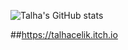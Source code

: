 ![Talha's GitHub stats](https://github-readme-stats.vercel.app/api?username=celik-talha&show_icons=true&theme=codeSTACKr&count_private=true)

##https://talhacelik.itch.io
